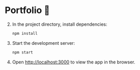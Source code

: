 #  Portfolio  🚀



2. In the project directory, install dependencies:

    ```bash
    npm install
    ```

3. Start the development server:

    ```bash
    npm start
    ```

4. Open [http://localhost:3000](http://localhost:3000) to view the app in the browser.

